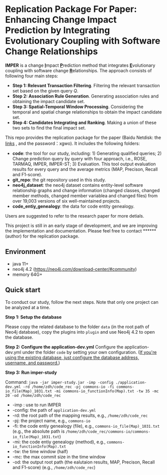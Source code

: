# Replication Package For Paper: Enhancing Change Impact Prediction by Integrating Evolutionary Coupling with Software Change Relationships

**IMPER** is a change <u>**I**</u>mpact <u>**P**</u>rediction method that integrates <u>**E**</u>volutionary coupling with software change <u>**R**</u>elationships. The approach consists of following four main steps:

+ **Step 1: Relevant Transaction Filtering**. Filtering the relevant transaction set based on the given query $Q$. 
+ **Step 2: Association Rule Generation**. Generating association rules and obtaining the impact candidate set.
+ **Step 3: Spatial-Temporal Window Processing**. Considering the temporal and spatial change relationships to obtain the impact candidate set.
+ **Step 4: Candidates Integrating and Ranking**. Making a union of these two sets to find the final impact set.

This repo provides the replication package for the paper (Baidu Netdisk: the [links](https://pan.baidu.com/s/1cwpj4-OMM5mOXhOdgWrV1Q ) , and the password：xgwo). It includes the following folders:

* **code**:  the tool for our study, including: 1) Generating qualified queries; 2) Change prediction query by query with four approach, i.e., ROSE, TARMAQ, IMPER, IMPER-ST; 3) Evaluation. This tool output evaluation results for every query and the average metrics (MAP, Precison, Recall and F1-score).  
* **git_repo**: the git repository used in this study. 
* **neo4j_dataset**: the neo4j dataset contains entity-level software relationship graphs and change information (changed classes, changed member methods, changed member variablea and changed files) from over 19,003 versions of six well-maintained projects. 
* **code_entiy_genealogy**: the data for code entity genealogy.

Users are suggested to refer to the research paper for more detials. 

This project is still in an early stage of development, and we are improving the implementation and documentation. Please feel free to contact ******(author) for the replication package.

## Environment

- java 11+
- neo4j 4.2 (https://neo4j.com/download-center/#community)
- memory 64G+

## Quick start
To conduct our study, follow the next steps.  Note that only one project can be analyzed at a time.

**Step 1: Setup the database**

Please copy the related database to the folder `data` (in the root path of Neo4j database), copy the plugins into  `plugin` and use Neo4j 4.2 to open the database.  

**Step 2:  Configure the application-dev.yml**
Configure the application-dev.yml under the folder `code` by setting your own configuration. (<u>If you're using the existing database, just configure the database address, username, and password.</u>)

**Step 3:  Run imper-study**

Command: `java -jar imper-study.jar -imp -config ./application-dev.yml -rd /home/zdh/code_rec -pj commons-io -fi commons-io_file(Map)_1031.txt -mi commons-io_functionInfo(Map).txt -tw 35 -mc 20 -od /home/zdh/code_rec`

- -imp : use to run IMPER
- -config: the path of `application-dev.yml`
- -rd: the root path of the mapping results, e.g., `/home/zdh/code_rec`
- -pj: the project name, e.g., `commons-io`
- -fi: the code entiy genealogy (file), e.g., `commons-io_file(Map)_1031.txt` (e.g., the absolute path is `/home/zdh/code_rec/commons-io/commons-io_file(Map)_1031.txt`)
- -mi: the code entiy genealogy (method), e.g., `commons-io_functionInfo(Map).txt`
- -tw: the time window (half)
- -mc: the max commit size in the time window
- -od: the output root path (the ealutaion results, MAP, Precison, Recall and F1-score) (e.g., `/home/zdh/code_rec`)


